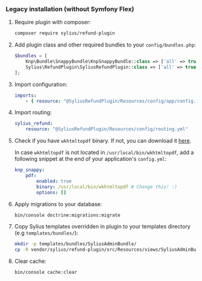 ### Legacy installation (without Symfony Flex)

1. Require plugin with composer:

   ```bash
   composer require sylius/refund-plugin
   ```

1. Add plugin class and other required bundles to your `config/bundles.php`:

    ```php
    $bundles = [
        Knp\Bundle\SnappyBundle\KnpSnappyBundle::class => ['all' => true],
        Sylius\RefundPlugin\SyliusRefundPlugin::class => ['all' => true],
    ];
    ```

1. Import configuration:

    ```yaml
    imports:
        - { resource: "@SyliusRefundPlugin/Resources/config/app/config.yml" }
    ```
1. Import routing:

    ````yaml
    sylius_refund:
        resource: "@SyliusRefundPlugin/Resources/config/routing.yml"
    ````

1. Check if you have `wkhtmltopdf` binary. If not, you can download it [here](https://wkhtmltopdf.org/downloads.html).

   In case `wkhtmltopdf` is not located in `/usr/local/bin/wkhtmltopdf`, add a following snippet at the end of your application's `config.yml`:

    ```yaml
    knp_snappy:
        pdf:
            enabled: true
            binary: /usr/local/bin/wkhtmltopdf # Change this! :)
            options: []
    ```   
    
1. Apply migrations to your database:

    ```bash
    bin/console doctrine:migrations:migrate
    ```

1. Copy Sylius templates overridden in plugin to your templates directory (e.g `templates/bundles/`):

    ```bash
    mkdir -p templates/bundles/SyliusAdminBundle/
    cp -R vendor/sylius/refund-plugin/src/Resources/views/SyliusAdminBundle/* templates/bundles/SyliusAdminBundle/
    ```

1. Clear cache:

    ```bash
    bin/console cache:clear
    ```

